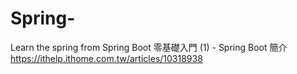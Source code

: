 # Spring-
Learn the spring from Spring Boot 零基礎入門 (1) - Spring Boot 簡介 https://ithelp.ithome.com.tw/articles/10318938
